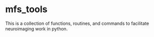 # mfs_tools

This is a collection of functions, routines, and commands to facilitate
neuroimaging work in python.
